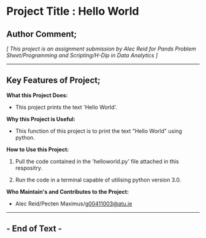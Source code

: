 # Project Title : Hello World
## Author Comment;
*[ This project is an assignment submission by Alec Reid   for Pands Problem Sheet/Programming and Scripting/H-Dip in Data Analytics ]* 

---
## Key Features of Project;

**What this Project Does:** 
* This project prints the text 'Hello World'. 

**Why this Project is Useful:** 
* This function of this project is to print the text "Hello World" using python. 

**How to Use this Project:**  
1. Pull the code contained in the 'helloworld.py' file attached in this respositry.

2. Run the code in a terminal capable of utilising python version 3.0. 

**Who Maintain's and Contributes to the Project:**
* Alec Reid/Pecten Maximus/g00411003@atu.ie 
---
## - End of Text - 
